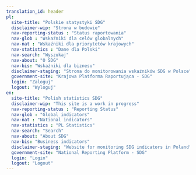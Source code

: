 ```yaml
---
translation_id: header
pl:
  site-title: "Polskie statystyki SDG"
  disclaimer-wip: "Strona w budowie"
  nav-reporting-status : "Status raportowania"
  nav-glob : "Wskaźniki dla celów globalnych"
  nav-nat : "Wskaźniki dla priorytetów krajowych"
  nav-statistics : "Dane dla Polski"
  nav-search: "Wyszukaj"
  nav-about: "O SDG"
  nav-bis: "Wskaźniki dla biznesu"
  disclaimer-staging: "Strona do monitorowania wskaźników SDG w Polsce"
  government-site: "Krajowa Platforma Raportująca - SDG"
  login: "Zaloguj"
  logout: "Wyloguj"
en:
  site-title: "Polish statistics SDG"
  disclaimer-wip: "This site is a work in progress"
  nav-reporting-status : "Reporting Status"
  nav-glob : "Global indicators"
  nav-nat : "National indicators"
  nav-statistics : "PL Statistics"
  nav-search: "Search"
  nav-about: "About SDG"
  nav-bis: "Business indicators"
  disclaimer-staging: "Website for monitoring SDG indicators in Poland"
  government-site: "National Reporting Platform - SDG"
  login: "Login"
  logout: "Logout"
---
```


